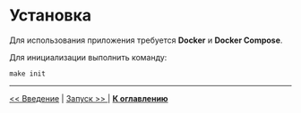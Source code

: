 # Установка

Для использования приложения требуется **Docker** и **Docker Compose**.

Для инициализации выполнить команду:
```
make init
```

---

[<< Введение](../01-intro/README.md) | [Запуск >> ](../03-start/README.md) | [**К оглавлению**](../README.md)
